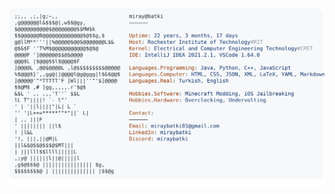 <a href="https://github.com/miraybatki/miraybatki">
  <picture>
    <source media="(prefers-color-scheme: dark)" srcset="https://raw.githubusercontent.com/miraybatki/miraybatki/main/dark_mode.svg">
    <img alt="Miray Batkı's GitHub Profile README" src="https://raw.githubusercontent.com/miraybatki/miraybatki/main/light_mode.svg">
  </picture>
</a>
